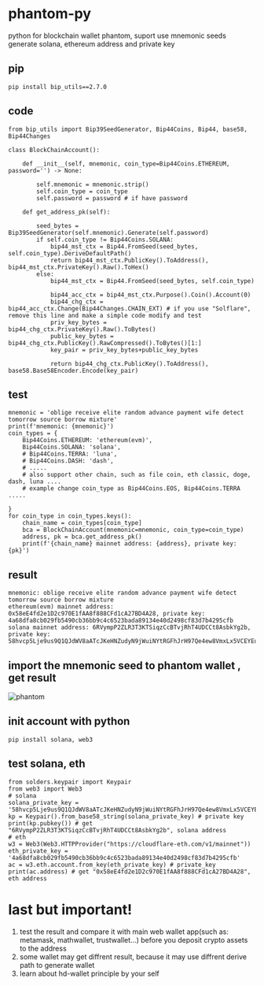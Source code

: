 # phantom-py
python for blockchain wallet phantom, suport use mnemonic seeds generate solana, ethereum address and private key

## pip
```
pip install bip_utils==2.7.0
```
## code
```
from bip_utils import Bip39SeedGenerator, Bip44Coins, Bip44, base58, Bip44Changes

class BlockChainAccount():

    def __init__(self, mnemonic, coin_type=Bip44Coins.ETHEREUM, password='') -> None:

        self.mnemonic = mnemonic.strip()
        self.coin_type = coin_type
        self.password = password # if have password

    def get_address_pk(self):

        seed_bytes = Bip39SeedGenerator(self.mnemonic).Generate(self.password)
        if self.coin_type != Bip44Coins.SOLANA:
            bip44_mst_ctx = Bip44.FromSeed(seed_bytes, self.coin_type).DeriveDefaultPath()
            return bip44_mst_ctx.PublicKey().ToAddress(), bip44_mst_ctx.PrivateKey().Raw().ToHex()
        else:
            bip44_mst_ctx = Bip44.FromSeed(seed_bytes, self.coin_type)
           
            bip44_acc_ctx = bip44_mst_ctx.Purpose().Coin().Account(0)
            bip44_chg_ctx = bip44_acc_ctx.Change(Bip44Changes.CHAIN_EXT) # if you use "Solflare", remove this line and make a simple code modify and test
            priv_key_bytes = bip44_chg_ctx.PrivateKey().Raw().ToBytes()
            public_key_bytes = bip44_chg_ctx.PublicKey().RawCompressed().ToBytes()[1:]
            key_pair = priv_key_bytes+public_key_bytes

            return bip44_chg_ctx.PublicKey().ToAddress(), base58.Base58Encoder.Encode(key_pair)
```

## test
```
mnemonic = 'oblige receive elite random advance payment wife detect tomorrow source borrow mixture'
print(f'mnemonic: {mnemonic}')
coin_types = {
    Bip44Coins.ETHEREUM: 'ethereum(evm)',
    Bip44Coins.SOLANA: 'solana',
    # Bip44Coins.TERRA: 'luna',
    # Bip44Coins.DASH: 'dash',
    # .....
    # also support other chain, such as file coin, eth classic, doge, dash, luna ....
    # example change coin_type as Bip44Coins.EOS, Bip44Coins.TERRA .....
   
}
for coin_type in coin_types.keys():
    chain_name = coin_types[coin_type]
    bca = BlockChainAccount(mnemonic=mnemonic, coin_type=coin_type)
    address, pk = bca.get_address_pk()
    print(f'{chain_name} mainnet address: {address}, private key: {pk}')
```
## result

```
mnemonic: oblige receive elite random advance payment wife detect tomorrow source borrow mixture
ethereum(evm) mainnet address: 0x58eE4fd2e1D2c970E1fAA8f888CFd1cA27BD4A28, private key: 4a68dfa8cb029fb5490cb36bb9c4c6523bada89134e40d2498cf83d7b4295cfb
solana mainnet address: 6RVympP2ZLR3T3KTSiqzCcBTvjRhT4UDCCt8AsbkYg2b, private key: 58hvcp5Lje9us9Q1QJdWV8aATcJKeHNZudyN9jWuiNYtRGFhJrH97Qe4ew8VmxLx5VCEYEuHGWRZuaFLr6A4euqR
```

## import the mnemonic seed to phantom wallet , get result
![phantom](https://github.com/satisfywithmylife/phantom-py/assets/30144807/5eecbe32-3c6a-4b60-9cc1-504b8dc8b413)

## init account with python

```
pip install solana, web3
```

## test solana, eth

```
from solders.keypair import Keypair
from web3 import Web3
# solana
solana_private_key = '58hvcp5Lje9us9Q1QJdWV8aATcJKeHNZudyN9jWuiNYtRGFhJrH97Qe4ew8VmxLx5VCEYEuHGWRZuaFLr6A4euqR'
kp = Keypair().from_base58_string(solana_private_key) # private key
print(kp.pubkey()) # get "6RVympP2ZLR3T3KTSiqzCcBTvjRhT4UDCCt8AsbkYg2b", solana address
# eth
w3 = Web3(Web3.HTTPProvider("https://cloudflare-eth.com/v1/mainnet"))
eth_private_key = '4a68dfa8cb029fb5490cb36bb9c4c6523bada89134e40d2498cf83d7b4295cfb'
ac = w3.eth.account.from_key(eth_private_key) # private_key
print(ac.address) # get "0x58eE4fd2e1D2c970E1fAA8f888CFd1cA27BD4A28", eth address
```

# last but important!
1. test the result and compare it with main web wallet app(such as: metamask, mathwallet, trustwallet...) before you deposit crypto assets to the address
2. some wallet may get diffrent result, because it may use diffrent derive path to generate wallet
3. learn about hd-wallet principle by your self
